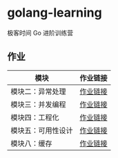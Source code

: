 # golang-learning
极客时间 Go 进阶训练营
## 作业

模块 | 作业链接
--- | ---
模块二：异常处理 | [作业链接](Homework/week2)
模块三：并发编程 | [作业链接](Homework/week3/main.go)
模块四：工程化 | [作业链接](Homework/week4)
模块五：可用性设计|[作业链接](Homework/week5)
模块八：缓存|[作业链接](Homework/week8)